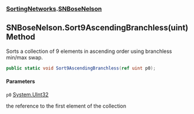### [SortingNetworks](SortingNetworks.md 'SortingNetworks').[SNBoseNelson](SortingNetworks.SNBoseNelson.md 'SortingNetworks.SNBoseNelson')

## SNBoseNelson.Sort9AscendingBranchless(uint) Method

Sorts a collection of 9 elements in ascending order using branchless min/max swap.

```csharp
public static void Sort9AscendingBranchless(ref uint p0);
```
#### Parameters

<a name='SortingNetworks.SNBoseNelson.Sort9AscendingBranchless(uint).p0'></a>

`p0` [System.UInt32](https://docs.microsoft.com/en-us/dotnet/api/System.UInt32 'System.UInt32')

the reference to the first element of the collection
